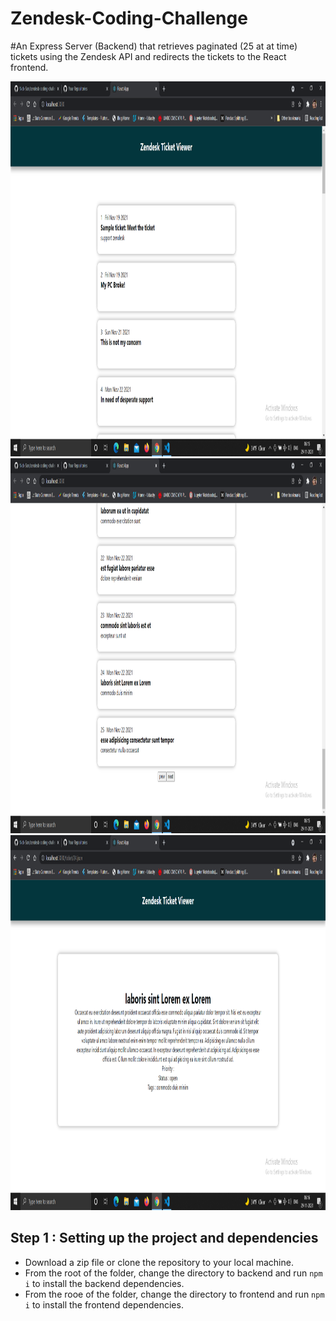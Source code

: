 # Zendesk-Coding-Challenge
#An Express Server (Backend) that retrieves paginated (25 at at time) tickets using the Zendesk API and redirects the tickets to the React frontend.

<img src="Tickets Screen.png" width="1000" height="600">
<img src="Pagination Screen.png" width="1000" height="600">
<img src="Detailed Ticket Screen.png" width="1000" height="600">

## Step 1 : Setting up the project and dependencies
- Download a zip file or clone the repository to your local machine.
- From the root of the folder, change the directory to backend and run `npm i` to install the backend dependencies.
- From the rooe of the folder, change the directory to frontend and run `npm i` to install the frontend dependencies.


